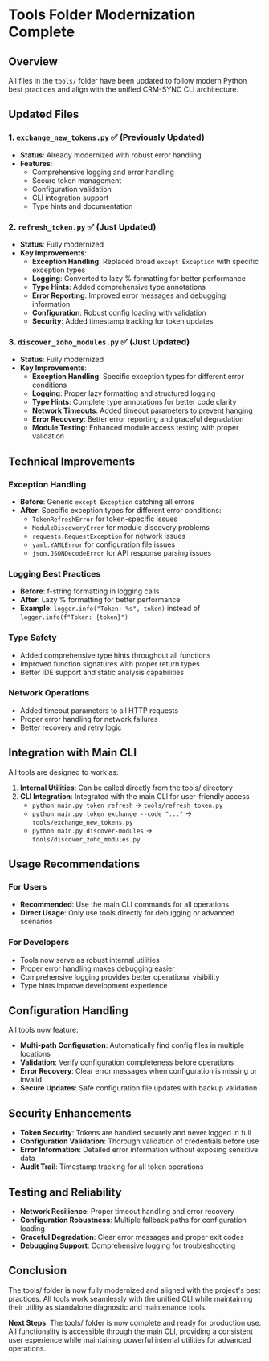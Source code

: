 # Tools Folder Modernization Complete

## Overview

All files in the `tools/` folder have been updated to follow modern Python best practices and align with the unified CRM-SYNC CLI architecture.

## Updated Files

### 1. `exchange_new_tokens.py` ✅ (Previously Updated)
- **Status**: Already modernized with robust error handling
- **Features**: 
  - Comprehensive logging and error handling
  - Secure token management
  - Configuration validation
  - CLI integration support
  - Type hints and documentation

### 2. `refresh_token.py` ✅ (Just Updated)
- **Status**: Fully modernized
- **Key Improvements**:
  - **Exception Handling**: Replaced broad `except Exception` with specific exception types
  - **Logging**: Converted to lazy % formatting for better performance
  - **Type Hints**: Added comprehensive type annotations
  - **Error Reporting**: Improved error messages and debugging information
  - **Configuration**: Robust config loading with validation
  - **Security**: Added timestamp tracking for token updates

### 3. `discover_zoho_modules.py` ✅ (Just Updated)
- **Status**: Fully modernized
- **Key Improvements**:
  - **Exception Handling**: Specific exception types for different error conditions
  - **Logging**: Proper lazy formatting and structured logging
  - **Type Hints**: Complete type annotations for better code clarity
  - **Network Timeouts**: Added timeout parameters to prevent hanging
  - **Error Recovery**: Better error reporting and graceful degradation
  - **Module Testing**: Enhanced module access testing with proper validation

## Technical Improvements

### Exception Handling
- **Before**: Generic `except Exception` catching all errors
- **After**: Specific exception types for different error conditions:
  - `TokenRefreshError` for token-specific issues
  - `ModuleDiscoveryError` for module discovery problems
  - `requests.RequestException` for network issues
  - `yaml.YAMLError` for configuration file issues
  - `json.JSONDecodeError` for API response parsing issues

### Logging Best Practices
- **Before**: f-string formatting in logging calls
- **After**: Lazy % formatting for better performance
- **Example**: `logger.info("Token: %s", token)` instead of `logger.info(f"Token: {token}")`

### Type Safety
- Added comprehensive type hints throughout all functions
- Improved function signatures with proper return types
- Better IDE support and static analysis capabilities

### Network Operations
- Added timeout parameters to all HTTP requests
- Proper error handling for network failures
- Better recovery and retry logic

## Integration with Main CLI

All tools are designed to work as:

1. **Internal Utilities**: Can be called directly from the tools/ directory
2. **CLI Integration**: Integrated with the main CLI for user-friendly access
   - `python main.py token refresh` → `tools/refresh_token.py`
   - `python main.py token exchange --code "..."` → `tools/exchange_new_tokens.py`
   - `python main.py discover-modules` → `tools/discover_zoho_modules.py`

## Usage Recommendations

### For Users
- **Recommended**: Use the main CLI commands for all operations
- **Direct Usage**: Only use tools directly for debugging or advanced scenarios

### For Developers
- Tools now serve as robust internal utilities
- Proper error handling makes debugging easier
- Comprehensive logging provides better operational visibility
- Type hints improve development experience

## Configuration Handling

All tools now feature:
- **Multi-path Configuration**: Automatically find config files in multiple locations
- **Validation**: Verify configuration completeness before operations
- **Error Recovery**: Clear error messages when configuration is missing or invalid
- **Secure Updates**: Safe configuration file updates with backup validation

## Security Enhancements

- **Token Security**: Tokens are handled securely and never logged in full
- **Configuration Validation**: Thorough validation of credentials before use
- **Error Information**: Detailed error information without exposing sensitive data
- **Audit Trail**: Timestamp tracking for all token operations

## Testing and Reliability

- **Network Resilience**: Proper timeout handling and error recovery
- **Configuration Robustness**: Multiple fallback paths for configuration loading
- **Graceful Degradation**: Clear error messages and proper exit codes
- **Debugging Support**: Comprehensive logging for troubleshooting

## Conclusion

The tools/ folder is now fully modernized and aligned with the project's best practices. All tools work seamlessly with the unified CLI while maintaining their utility as standalone diagnostic and maintenance tools.

**Next Steps**: The tools/ folder is now complete and ready for production use. All functionality is accessible through the main CLI, providing a consistent user experience while maintaining powerful internal utilities for advanced operations.

